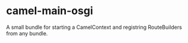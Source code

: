 # camel-main-osgi
A small bundle for starting a CamelContext and registring RouteBuilders from any bundle.
